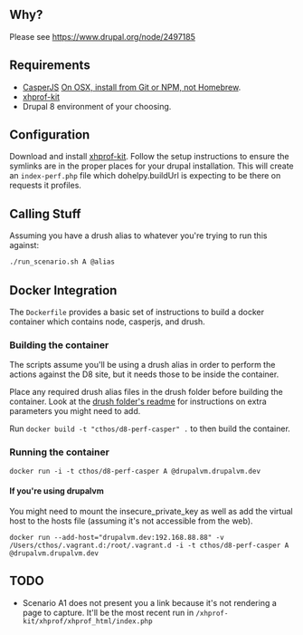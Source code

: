## Why?
Please see https://www.drupal.org/node/2497185

## Requirements

* [CasperJS](http://casperjs.readthedocs.org/en/latest/installation.html) [On OSX, install from Git or NPM, not Homebrew](https://www.drupal.org/node/2497185#comment-10206465).
* [xhprof-kit](https://github.com/LionsAd/xhprof-kit)
* Drupal 8 environment of your choosing.

## Configuration

Download and install [xhprof-kit](https://github.com/LionsAd/xhprof-kit). Follow the setup instructions to ensure the symlinks are in the proper places for your drupal installation. This will create an `index-perf.php` file which dohelpy.buildUrl is expecting to be there on requests it profiles.

## Calling Stuff
Assuming you have a drush alias to whatever you're trying to run this against:

```bash
./run_scenario.sh A @alias
```
## Docker Integration

The `Dockerfile` provides a basic set of instructions to build a docker container which contains node, casperjs, and drush.

### Building the container

The scripts assume you'll be using a drush alias in order to perform the actions against the D8 site, but it needs those to be inside the container.

Place any required drush alias files in the drush folder before building the container. Look at the [drush folder's readme](drush/readme.md) for instructions on extra parameters you might need to add.

Run `docker build -t "cthos/d8-perf-casper" .` to then build the container.

### Running the container

`docker run -i -t cthos/d8-perf-casper A @drupalvm.drupalvm.dev`

#### If you're using drupalvm

You might need to mount the insecure_private_key as well as add the virtual host to the hosts file (assuming it's not accessible from the web).

`docker run --add-host="drupalvm.dev:192.168.88.88" -v /Users/cthos/.vagrant.d:/root/.vagrant.d -i -t cthos/d8-perf-casper A @drupalvm.drupalvm.dev`


## TODO

* Scenario A1 does not present you a link because it's not rendering a page to capture. It'll be the most recent run in `/xhprof-kit/xhprof/xhprof_html/index.php`
